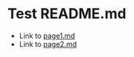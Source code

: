 # Test README.md

- Link to [page1.md](./subDurectory/page1.md)
- Link to [page2.md](./subDurectory/page2.md)